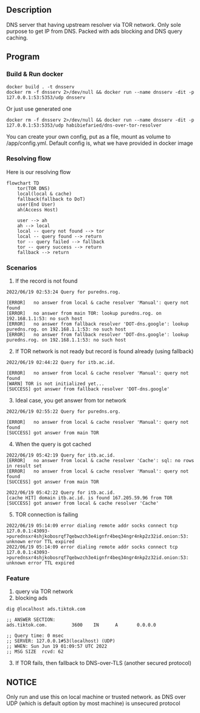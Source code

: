 ## Description
DNS server that having upstream resolver via TOR network. Only sole purpose to get IP from DNS. Packed with ads blocking and DNS query caching.

## Program

### Build & Run docker

```
docker build . -t dnsserv
docker rm -f dnsserv 2>/dev/null && docker run --name dnsserv -dit -p 127.0.0.1:53:5353/udp dnsserv
```

Or just use generated one

```
docker rm -f dnsserv 2>/dev/null && docker run --name dnsserv -dit -p 127.0.0.1:53:5353/udp habibiefaried/dns-over-tor-resolver
```

You can create your own config, put as a file, mount as volume to /app/config.yml. Default config is, what we have provided in docker image

### Resolving flow

Here is our resolving flow

```mermaid
flowchart TD
    tor(TOR DNS)
    local(local & cache)
    fallback(fallback to DoT)
    user(End User)
    ah(Access Host)

    user --> ah
    ah --> local
    local -- query not found --> tor
    local -- query found --> return
    tor -- query failed --> fallback
    tor -- query success --> return
    fallback --> return
```

### Scenarios

1. If the record is not found

```
2022/06/19 02:53:24 Query for puredns.rog.

[ERROR]   no answer from local & cache resolver 'Manual': query not found
[ERROR]   no answer from main TOR: lookup puredns.rog. on 192.168.1.1:53: no such host
[ERROR]   no answer from fallback resolver 'DOT-dns.google': lookup puredns.rog. on 192.168.1.1:53: no such host
[ERROR]   no answer from fallback resolver 'DOT-dns.google': lookup puredns.rog. on 192.168.1.1:53: no such host
```

2. If TOR network is not ready but record is found already (using fallback)

```
2022/06/19 02:44:22 Query for itb.ac.id.

[ERROR]   no answer from local & cache resolver 'Manual': query not found
[WARN] TOR is not initialized yet...
[SUCCESS] got answer from fallback resolver 'DOT-dns.google'
```

3. Ideal case, you get answer from tor network

```
2022/06/19 02:55:22 Query for puredns.org.

[ERROR]   no answer from local & cache resolver 'Manual': query not found
[SUCCESS] got answer from main TOR
```

4. When the query is got cached

```
2022/06/19 05:42:19 Query for itb.ac.id.
[ERROR]   no answer from local & cache resolver 'Cache': sql: no rows in result set
[ERROR]   no answer from local & cache resolver 'Manual': query not found
[SUCCESS] got answer from main TOR

2022/06/19 05:42:22 Query for itb.ac.id.
[cache HIT] domain itb.ac.id. is found 167.205.59.96 from TOR
[SUCCESS] got answer from local & cache resolver 'Cache'
```

5. TOR connection is failing

```
2022/06/19 05:14:09 error dialing remote addr socks connect tcp 127.0.0.1:43093->purednsxr4shjkobosrqf7qebwzch3e4ignfr4beq34ngr4nkp2z32id.onion:53: unknown error TTL expired
2022/06/19 05:14:09 error dialing remote addr socks connect tcp 127.0.0.1:43093->purednsxr4shjkobosrqf7qebwzch3e4ignfr4beq34ngr4nkp2z32id.onion:53: unknown error TTL expired
```

### Feature

1. query via TOR network
2. blocking ads

```
dig @localhost ads.tiktok.com

;; ANSWER SECTION:
ads.tiktok.com.         3600    IN      A       0.0.0.0

;; Query time: 0 msec
;; SERVER: 127.0.0.1#53(localhost) (UDP)
;; WHEN: Sun Jun 19 01:09:57 UTC 2022
;; MSG SIZE  rcvd: 62
```

3. If TOR fails, then fallback to DNS-over-TLS (another secured protocol)

## NOTICE

Only run and use this on local machine or trusted network. as DNS over UDP (which is default option by most machine) is unsecured protocol